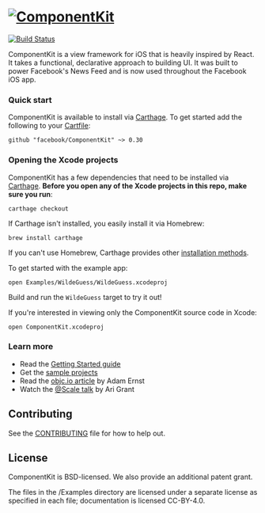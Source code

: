 # [![ComponentKit](http://componentkit.org/img/componentkit_hero_logo.png)](http://componentkit.org/)

[![Build Status](https://travis-ci.org/facebook/componentkit.svg)](https://travis-ci.org/facebook/componentkit)

ComponentKit is a view framework for iOS that is heavily inspired by React. It takes a functional, declarative approach to building UI. It was built to power Facebook's News Feed and is now used throughout the Facebook iOS app.

### Quick start

ComponentKit is available to install via [Carthage](https://github.com/Carthage/Carthage). To get started add the following to your [Cartfile](https://github.com/Carthage/Carthage/blob/master/Documentation/Artifacts.md#cartfile):

```
github "facebook/ComponentKit" ~> 0.30
```

### Opening the Xcode projects
ComponentKit has a few dependencies that need to be installed via [Carthage](https://github.com/Carthage/Carthage). **Before you open any of the Xcode projects in this repo, make sure you run**:

```
carthage checkout
```

If Carthage isn't installed, you easily install it via Homebrew:

```
brew install carthage
```
If you can't use Homebrew, Carthage provides other [installation methods](https://github.com/Carthage/Carthage#installing-carthage).


To get started with the example app:

```
open Examples/WildeGuess/WildeGuess.xcodeproj
```

Build and run the `WildeGuess` target to try it out!

If you're interested in viewing only the ComponentKit source code in Xcode:

```
open ComponentKit.xcodeproj
```

### Learn more

* Read the [Getting Started guide](http://www.componentkit.org/docs/getting-started)
* Get the [sample projects](https://github.com/facebook/componentkit/tree/master/Examples/WildeGuess)
* Read the [objc.io article](http://www.objc.io/issue-22/facebook.html) by Adam Ernst
* Watch the [@Scale talk](https://youtu.be/mLSeEoC6GjU?t=24m18s) by Ari Grant

## Contributing

See the [CONTRIBUTING](CONTRIBUTING.md) file for how to help out.

## License

ComponentKit is BSD-licensed. We also provide an additional patent grant.

The files in the /Examples directory are licensed under a separate license as specified in each file; documentation is licensed CC-BY-4.0.
